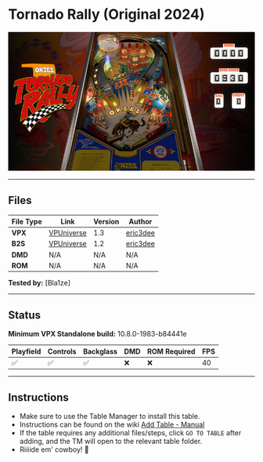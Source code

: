 # Tornado Rally (Original 2024)

![Table Preview](../../images/vpx-tornadorally.png)

---

## Files
| File Type | Link | Version | Author | 
|-----------|--------|----------|--------------|
| **VPX** | [VPUniverse](https://vpuniverse.com/files/file/22670-tornado-rally-original-2024/) | 1.3 | [eric3dee](https://vpuniverse.com/profile/78521-eric3dee/) |
| **B2S** | [VPUniverse](https://vpuniverse.com/files/file/22669-tornado-rally-original-2024-b2s/) | 1.2 | [eric3dee](https://vpuniverse.com/profile/78521-eric3dee/) |
| **DMD** | N/A | N/A | N/A |
| **ROM** | N/A | N/A | N/A |

**Tested by:** [Bla1ze]

---

## Status

**Minimum VPX Standalone build:** 10.8.0-1983-b84441e

| Playfield | Controls | Backglass | DMD | ROM Required | FPS | 
|-----------|----------|-----------|-----|--------------|-----|
| :white_check_mark: | :white_check_mark: | :white_check_mark: | :x: | :x: | 40 |

---

## Instructions

- Make sure to use the Table Manager to install this table.
- Instructions can be found on the wiki [Add Table - Manual](https://github.com/LegendsUnchained/vpx-standalone-alp4k/wiki/%5B04%5D-%F0%9F%A7%A1-TM-%E2%80%90-Other-Features#add-table---manual)
- If the table requires any additional files/steps, click `GO TO TABLE` after adding, and the TM will open to the relevant table folder.
- Riiiide em' cowboy! 🤠

